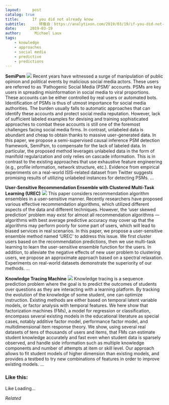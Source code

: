 ```yaml
---
layout:     post
catalog: true
title:      If you did not already know
subtitle:      转载自：https://analytixon.com/2019/03/19/if-you-did-not-already-know-675/
date:      2019-03-19
author:      Michael Laux
tags:
    - knowledge
    - approaches
    - social media
    - predictive
    - predictions
---
```


**SemiPsm** ![](https://analytixon.files.wordpress.com/2015/01/google.png?w=529)
Recent years have witnessed a surge of manipulation of public opinion and political events by malicious social media actors. These users are referred to as ‘Pathogenic Social Media (PSM)’ accounts. PSMs are key users in spreading misinformation in social media to viral proportions. These accounts can be either controlled by real users or automated bots. Identification of PSMs is thus of utmost importance for social media authorities. The burden usually falls to automatic approaches that can identify these accounts and protect social media reputation. However, lack of sufficient labeled examples for devising and training sophisticated approaches to combat these accounts is still one of the foremost challenges facing social media firms. In contrast, unlabeled data is abundant and cheap to obtain thanks to massive user-generated data. In this paper, we propose a semi-supervised causal inference PSM detection framework, SemiPsm, to compensate for the lack of labeled data. In particular, the proposed method leverages unlabeled data in the form of manifold regularization and only relies on cascade information. This is in contrast to the existing approaches that use exhaustive feature engineering (e.g., profile information, network structure, etc.). Evidence from empirical experiments on a real-world ISIS-related dataset from Twitter suggests promising results of utilizing unlabeled instances for detecting PSMs. … 

**User-Sensitive Recommendation Ensemble with Clustered Multi-Task Learning (UREC)** ![](https://analytixon.files.wordpress.com/2015/01/google.png?w=529)
This paper considers recommendation algorithm ensembles in a user-sensitive manner. Recently researchers have proposed various effective recommendation algorithms, which utilized different aspects of the data and different techniques. However, the ‘user skewed prediction’ problem may exist for almost all recommendation algorithms — algorithms with best average predictive accuracy may cover up that the algorithms may perform poorly for some part of users, which will lead to biased services in real scenarios. In this paper, we propose a user-sensitive ensemble method named ‘UREC’ to address this issue. We first cluster users based on the recommendation predictions, then we use multi-task learning to learn the user-sensitive ensemble function for the users. In addition, to alleviate the negative effects of new user problem to clustering users, we propose an approximate approach based on a spectral relaxation. Experiments on real-world datasets demonstrate the superiority of our methods. … 

**Knowledge Tracing Machine** ![](https://analytixon.files.wordpress.com/2015/01/google.png?w=529)
Knowledge tracing is a sequence prediction problem where the goal is to predict the outcomes of students over questions as they are interacting with a learning platform. By tracking the evolution of the knowledge of some student, one can optimize instruction. Existing methods are either based on temporal latent variable models, or factor analysis with temporal features. We here show that factorization machines (FMs), a model for regression or classification, encompass several existing models in the educational literature as special cases, notably additive factor model, performance factor model, and multidimensional item response theory. We show, using several real datasets of tens of thousands of users and items, that FMs can estimate student knowledge accurately and fast even when student data is sparsely observed, and handle side information such as multiple knowledge components and number of attempts at item or skill level. Our approach allows to fit student models of higher dimension than existing models, and provides a testbed to try new combinations of features in order to improve existing models. … 





### Like this:

Like Loading...


*Related*


